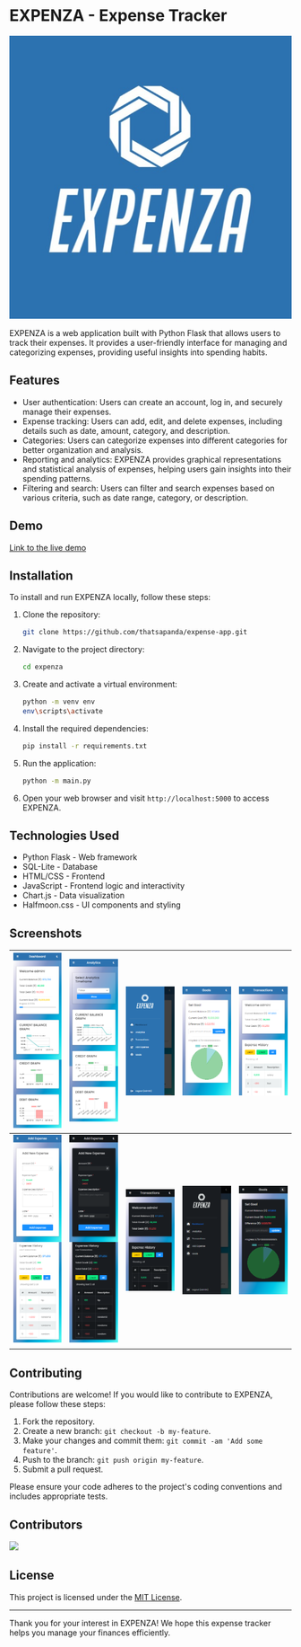 # EXPENZA - Expense Tracker

![EXPENZA Logo](./website/static/logo/logo_login.jpg)

EXPENZA is a web application built with Python Flask that allows users to track their expenses. It provides a user-friendly interface for managing and categorizing expenses, providing useful insights into spending habits.

## Features

- User authentication: Users can create an account, log in, and securely manage their expenses.
- Expense tracking: Users can add, edit, and delete expenses, including details such as date, amount, category, and description.
- Categories: Users can categorize expenses into different categories for better organization and analysis.
- Reporting and analytics: EXPENZA provides graphical representations and statistical analysis of expenses, helping users gain insights into their spending patterns.
- Filtering and search: Users can filter and search expenses based on various criteria, such as date range, category, or description. 


## Demo

[Link to the live demo](https://expenza.thatsapanda.repl.co/)

## Installation

To install and run EXPENZA locally, follow these steps:

1. Clone the repository:

   ```bash
   git clone https://github.com/thatsapanda/expense-app.git
   ```

2. Navigate to the project directory:

   ```bash
   cd expenza
   ```

3. Create and activate a virtual environment:

   ```bash
   python -m venv env
   env\scripts\activate
   ```

4. Install the required dependencies:

   ```bash
   pip install -r requirements.txt
   ```

5. Run the application:

   ```bash
   python -m main.py
   ```

6. Open your web browser and visit `http://localhost:5000` to access EXPENZA.

## Technologies Used

- Python Flask - Web framework
- SQL-Lite - Database
- HTML/CSS - Frontend
- JavaScript - Frontend logic and interactivity
- Chart.js - Data visualization
- Halfmoon.css - UI components and styling

## Screenshots

| ![](./readme-assets/Dashboard-EXPENZA.png)  | ![](./readme-assets/Analytics-EXPENZA.png)  | ![](./readme-assets/Dashboard-sidebar-EXPENZA.png)  | ![](./readme-assets/My-Goals-EXPENZA.png)  | ![](./readme-assets/My-Transactions-EXPENZA.png)  |
|---|---|---|---|---|
| ![](./readme-assets/Add-Expense-EXPENZA.png)  | ![](./readme-assets/dark-Add-Expense-EXPENZA.png)  | ![](./readme-assets/dark-My-Transactions-EXPENZA.png)   | ![](./readme-assets/dark-Dashboard-EXPENZA.png)  | ![](./readme-assets/dark-My-Goals-EXPENZA.png)  |

## Contributing

Contributions are welcome! If you would like to contribute to EXPENZA, please follow these steps:

1. Fork the repository.
2. Create a new branch: `git checkout -b my-feature`.
3. Make your changes and commit them: `git commit -am 'Add some feature'`.
4. Push to the branch: `git push origin my-feature`.
5. Submit a pull request.

Please ensure your code adheres to the project's coding conventions and includes appropriate tests.

## Contributors
<a href="https://github.com/vivekkushalch/expense-app/graphs/contributors">
  <img src="https://contrib.rocks/image?repo=vivekkushalch/expense-app" />
</a>

## License

This project is licensed under the [MIT License](https://opensource.org/licenses/MIT).

---

Thank you for your interest in EXPENZA! We hope this expense tracker helps you manage your finances efficiently.
